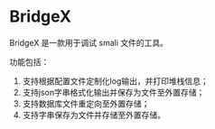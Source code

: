 # BridgeX
BridgeX 是一款用于调试 smali 文件的工具。

功能包括：
1. 支持根据配置文件定制化log输出，并打印堆栈信息；
2. 支持json字串格式化输出并保存为文件至外置存储；
3. 支持数据库文件重定向至外置存储；
4. 支持字串保存为文件并存储至外置存储。
